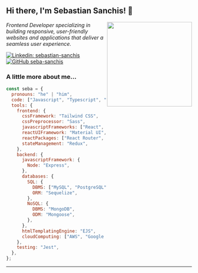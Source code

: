 <h2> Hi there, I'm Sebastian Sanchis! 👋</h2>
<img align='right' src="https://media.giphy.com/media/v1.Y2lkPTc5MGI3NjExZjU0YWM3NTNiYjljMzMwNmQwOGJkYzUyNTc1YjlkZWI1NmEyMjY4YyZjdD1z/FG4Cn9gEhd01GlD3i9/giphy.gif" width="230">
<p><em>Frontend Developer specializing in building responsive, user-friendly websites and applications that deliver a seamless user experience.</em></p>

[![Linkedin: sebastian-sanchis](https://img.shields.io/badge/-LinkedIn-blue?style=flat-square&logo=Linkedin&logoColor=white&link=https://www.linkedin.com/in/sebastian-sanchis/)](https://www.linkedin.com/in/sebastian-sanchis/)
[![GitHub seba-sanchis](https://img.shields.io/github/followers/seba-sanchis?label=follow&style=social)](https://github.com/seba-sanchis)

### A little more about me...  

```javascript
const seba = {
  pronouns: "he" | "him",
  code: ["Javascript", "Typescript", "CSS", "HTML"],
  tools: {
    frontend: {
      cssFramework: "Tailwind CSS",
      cssPreprocessor: "Sass",
      javascriptFrameworks: ["React", "NextJS"],
      reactUIFramework: "Material UI",
      reactPackages: ["React Router", "Axios", "styled-components"],
      stateManagement: "Redux",
    },
    backend: {
      javascriptFramework: {
        Node: "Express",
      },
      databases: {
        SQL: {
          DBMS: ["MySQL", "PostgreSQL"],
          ORM: "Sequelize",
        },
        NoSQL: {
          DBMS: "MongoDB",
          ODM: "Mongoose",
        },
      },
      htmlTemplatingEngine: "EJS",
      cloudComputing: ["AWS", "Google Cloud"],
    },
    testing: "Jest",
  },
};

```

---
